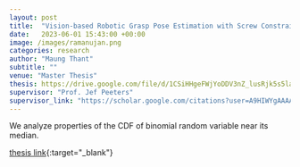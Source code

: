 ```yaml
---
layout: post
title:  "Vision-based Robotic Grasp Pose Estimation with Screw Constraints for Electronic Devices from Conveyor Belt"
date:   2023-06-01 15:43:00 +00:00
image: /images/ramanujan.png
categories: research
author: "Maung Thant"
subtitle: ""
venue: "Master Thesis"
thesis: https://drive.google.com/file/d/1CSiHHgeFWjYoDDV3nZ_lusRjk5s5laA7/view?usp=drive_link
supervisor: "Prof. Jef Peeters"
supervisor_link: "https://scholar.google.com/citations?user=A9HIWYgAAAAJ&hl=en&oi=ao"
---
```


We analyze properties of the CDF of binomial random variable near its median.

[thesis link](https://drive.google.com/file/d/1CSiHHgeFWjYoDDV3nZ_lusRjk5s5laA7/view?usp=drive_link){:target="_blank"}
